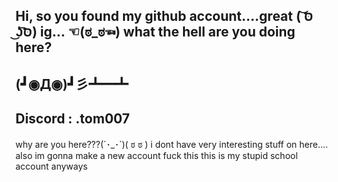 ## Hi, so you found my github account....great ( ͝סּ ͜ʖ͡סּ) ig... ☜(ಠ_ಠ☜) what the hell are you doing here?

## (┛◉Д◉)┛彡┻━┻

## Discord : .tom007

















why are you here???(´･_･`)( ಠ ಠ )
i dont have very interesting stuff on here.... also im gonna make a new account fuck this this is my stupid school account anyways

